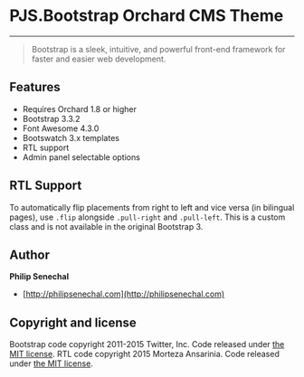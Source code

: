 ﻿# PJS.Bootstrap Orchard CMS Theme

---

> Bootstrap is a sleek, intuitive, and powerful front-end framework for faster and easier web development.

## Features

- Requires Orchard 1.8 or higher
- Bootstrap 3.3.2
- Font Awesome 4.3.0
- Bootswatch 3.x templates
- RTL support
- Admin panel selectable options

## RTL Support
To automatically flip placements from right to left and vice versa (in bilingual pages), use `.flip` alongside `.pull-right` and `.pull-left`. This is a custom class and is not available in the original Bootstrap 3.

## Author

**Philip Senechal**

+ [http://philipsenechal.com](http://philipsenechal.com)

## Copyright and license

Bootstrap code copyright 2011-2015 Twitter, Inc. Code released under [the MIT license](https://github.com/twbs/bootstrap/blob/master/LICENSE).
RTL code copyright 2015 Morteza Ansarinia. Code released under [the MIT license](http://github.com/morteza/LICENSE).